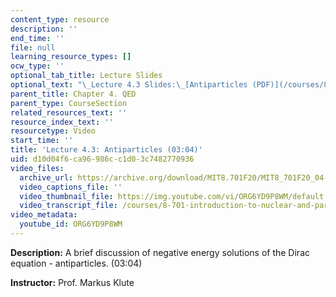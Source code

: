 ```yaml
---
content_type: resource
description: ''
end_time: ''
file: null
learning_resource_types: []
ocw_type: ''
optional_tab_title: Lecture Slides
optional_text: "\_Lecture 4.3 Slides:\_[Antiparticles (PDF)](/courses/8-701-introduction-to-nuclear-and-particle-physics-fall-2020/resources/mit8_701f20_lec4-3)"
parent_title: Chapter 4. QED
parent_type: CourseSection
related_resources_text: ''
resource_index_text: ''
resourcetype: Video
start_time: ''
title: 'Lecture 4.3: Antiparticles (03:04)'
uid: d10d04f6-ca96-986c-c1d0-3c7482770936
video_files:
  archive_url: https://archive.org/download/MIT8.701F20/MIT8_701F20_04-03_Antiparticles_300k.mp4
  video_captions_file: ''
  video_thumbnail_file: https://img.youtube.com/vi/ORG6YD9P8WM/default.jpg
  video_transcript_file: /courses/8-701-introduction-to-nuclear-and-particle-physics-fall-2020/aab5954e3d20f108718249d6b501bf94_ORG6YD9P8WM.pdf
video_metadata:
  youtube_id: ORG6YD9P8WM
---
```


**Description:** A brief discussion of negative energy solutions of the Dirac equation - antiparticles. (03:04)

**Instructor:** Prof. Markus Klute



